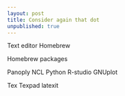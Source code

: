 ```yaml
---
layout: post
title: Consider again that dot
unpublished: true
---
```


Text editor
Homebrew

Homebrew packages

Panoply
NCL
Python
R-studio
GNUplot

Tex
Texpad
latexit


